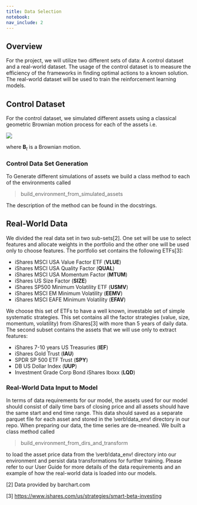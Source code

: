 ```yaml
---
title: Data Selection
notebook:
nav_include: 2
---
```


## Overview
For the project, we will utilize two different sets of data: A control dataset and a real-world dataset. The usage of the control dataset is to measure the efficiency of the frameworks in finding optimal actions to a known solution. The real-world dataset will be used to train the reinforcement learning models.

## Control Dataset
For the control dataset, we simulated different assets using a classical geometric Brownian motion process for each of the assets i.e.

<img src="https://render.githubusercontent.com/render/math?math=dS_t=\mu S_tdt %2B \sqrt{\sigma}S_tdB_t">

where **B**<sub>*t*</sub> is a Brownian motion.

### Control Data Set Generation

To Generate different simulations of assets we build a class method to each of the environments called

> build_environment_from_simulated_assets

The description of the method can be found in the docstrings.

## Real-World Data

We divided the real data set in two sub-sets[2]. One set will be use to select features and allocate weights in the portfolio and the other one will be used only to choose features. The portfolio set contains the following ETFs[3]:

- iShares MSCI USA Value Factor ETF (**VLUE**)
- iShares MSCI USA Quality Factor (**QUAL**)
- iShares MSCI USA Momentum Factor (**MTUM**)
- iShares US Size Factor (**SIZE**)
- iShares SP500 Minimum Volatility ETF (**USMV**)
- iShares MSCI EM Minimum Volatility (**EEMV**)
- iShares MSCI EAFE Minimum Volatility (**EFAV**)

We choose this set of ETFs to have a well known, investable set of simple systematic strategies. This set contains all the factor strategies (value, size, momentum, volatility) from iShares[3] with more than 5 years of daily data. The second subset contains the assets that we will use only to extract features:

- iShares 7-10 years US Treasuries (**IEF**)
- iShares Gold Trust (**IAU**)
- SPDR SP 500 ETF Trust (**SPY**)
- DB US Dollar Index (**UUP**)
- Investment Grade Corp Bond iShares Iboxx (**LQD**)

### Real-World Data Input to Model

In terms of data requirements for our model, the assets used for our model should consist of daily time bars of closing price and all assets should have the same start and end time range.  This data should saved as a separate parquet file for each asset and stored in the \verb!data_env! directory in our repo. When preparing our data, the time series are de-meaned. We built a class method called 

> build_environment_from_dirs_and_transform

to load the asset price data from the \verb!data_env! directory into our environment and persist data transformations for further training.  Please refer to our User Guide for more details of the data requirements and an example of how the real-world data is loaded into our models.


[2] Data provided by barchart.com

[3] https://www.ishares.com/us/strategies/smart-beta-investing
